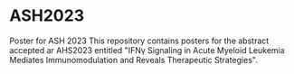 # ASH2023
Poster for ASH 2023
This repository contains posters for the abstract accepted ar AHS2023 entitled "IFNγ Signaling in Acute Myeloid Leukemia Mediates Immunomodulation and Reveals Therapeutic Strategies".
